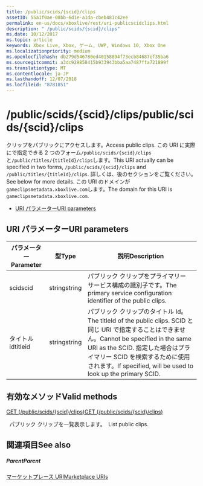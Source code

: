 ```yaml
---
title: /public/scids/{scid}/clips
assetID: 55a1f0ae-08bb-6d1e-a1da-cbeb481c42ee
permalink: en-us/docs/xboxlive/rest/uri-publicscidclips.html
description: " /public/scids/{scid}/clips"
ms.date: 10/12/2017
ms.topic: article
keywords: Xbox Live, Xbox, ゲーム, UWP, Windows 10, Xbox One
ms.localizationpriority: medium
ms.openlocfilehash: db279d546780ed40158894f73ecb84687ef35ba6
ms.sourcegitcommit: a3dc929858415b933943bba5aa7487ffa721899f
ms.translationtype: MT
ms.contentlocale: ja-JP
ms.lasthandoff: 12/07/2018
ms.locfileid: "8781851"
---
```

# <a name="publicscidsscidclips"></a><span data-ttu-id="e59d3-104">/public/scids/{scid}/clips</span><span class="sxs-lookup"><span data-stu-id="e59d3-104">/public/scids/{scid}/clips</span></span>
<span data-ttu-id="e59d3-105">クリップをパブリックにアクセスします。</span><span class="sxs-lookup"><span data-stu-id="e59d3-105">Access public clips.</span></span> <span data-ttu-id="e59d3-106">この URI に実際にで指定できる 2 つのフォーム`/public/scids/{scid}/clips`と`/public/titles/{titleId}/clips`します。</span><span class="sxs-lookup"><span data-stu-id="e59d3-106">This URI actually can be specified in two forms, `/public/scids/{scid}/clips` and `/public/titles/{titleId}/clips`.</span></span> <span data-ttu-id="e59d3-107">詳しくは、後のセクションをご覧ください。</span><span class="sxs-lookup"><span data-stu-id="e59d3-107">See below for more details.</span></span> <span data-ttu-id="e59d3-108">この URI のドメインが`gameclipsmetadata.xboxlive.com`します。</span><span class="sxs-lookup"><span data-stu-id="e59d3-108">The domain for this URI is `gameclipsmetadata.xboxlive.com`.</span></span>
 
  * [<span data-ttu-id="e59d3-109">URI パラメーター</span><span class="sxs-lookup"><span data-stu-id="e59d3-109">URI parameters</span></span>](#ID4E1)
 
<a id="ID4E1"></a>

 
## <a name="uri-parameters"></a><span data-ttu-id="e59d3-110">URI パラメーター</span><span class="sxs-lookup"><span data-stu-id="e59d3-110">URI parameters</span></span>
 
| <span data-ttu-id="e59d3-111">パラメーター</span><span class="sxs-lookup"><span data-stu-id="e59d3-111">Parameter</span></span>| <span data-ttu-id="e59d3-112">型</span><span class="sxs-lookup"><span data-stu-id="e59d3-112">Type</span></span>| <span data-ttu-id="e59d3-113">説明</span><span class="sxs-lookup"><span data-stu-id="e59d3-113">Description</span></span>| 
| --- | --- | --- | 
| <span data-ttu-id="e59d3-114">scid</span><span class="sxs-lookup"><span data-stu-id="e59d3-114">scid</span></span>| <span data-ttu-id="e59d3-115">string</span><span class="sxs-lookup"><span data-stu-id="e59d3-115">string</span></span>| <span data-ttu-id="e59d3-116">パブリック クリップをプライマリー サービス構成の識別子です。</span><span class="sxs-lookup"><span data-stu-id="e59d3-116">The primary service configuration identifier of the public clips.</span></span>| 
| <span data-ttu-id="e59d3-117">タイトル id</span><span class="sxs-lookup"><span data-stu-id="e59d3-117">titleid</span></span>| <span data-ttu-id="e59d3-118">string</span><span class="sxs-lookup"><span data-stu-id="e59d3-118">string</span></span>| <span data-ttu-id="e59d3-119">パブリック クリップのタイトル Id。</span><span class="sxs-lookup"><span data-stu-id="e59d3-119">The titleId of the public clips.</span></span> <span data-ttu-id="e59d3-120">SCID と同じ URI で指定することはできません。</span><span class="sxs-lookup"><span data-stu-id="e59d3-120">Cannot be specified in the same URI as the SCID.</span></span> <span data-ttu-id="e59d3-121">指定した場合はプライマリー SCID を検索するために使用されます。</span><span class="sxs-lookup"><span data-stu-id="e59d3-121">If specified, will be used to look up the primary SCID.</span></span>| 
  
<a id="ID4E6B"></a>

 
## <a name="valid-methods"></a><span data-ttu-id="e59d3-122">有効なメソッド</span><span class="sxs-lookup"><span data-stu-id="e59d3-122">Valid methods</span></span>

[<span data-ttu-id="e59d3-123">GET (/public/scids/{scid}/clips)</span><span class="sxs-lookup"><span data-stu-id="e59d3-123">GET (/public/scids/{scid}/clips)</span></span>](uri-publicscidclipsget.md)

<span data-ttu-id="e59d3-124">&nbsp;&nbsp;パブリック クリップを一覧表示します。</span><span class="sxs-lookup"><span data-stu-id="e59d3-124">&nbsp;&nbsp;List public clips.</span></span>
 
<a id="ID4EJC"></a>

 
## <a name="see-also"></a><span data-ttu-id="e59d3-125">関連項目</span><span class="sxs-lookup"><span data-stu-id="e59d3-125">See also</span></span>
 
<a id="ID4ELC"></a>

 
##### <a name="parent"></a><span data-ttu-id="e59d3-126">Parent</span><span class="sxs-lookup"><span data-stu-id="e59d3-126">Parent</span></span> 

[<span data-ttu-id="e59d3-127">マーケットプレース URI</span><span class="sxs-lookup"><span data-stu-id="e59d3-127">Marketplace URIs</span></span>](../marketplace/atoc-reference-marketplace.md)

   